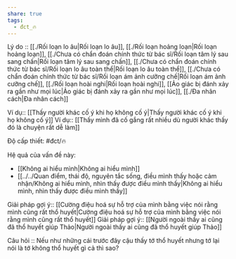 ```yaml
---
share: true
tags:
  - đct_🔥
---
```


Lý do :: [[./Rối loạn lo âu|Rối loạn lo âu]], [[./Rối loạn hoảng loạn|Rối loạn hoảng loạn]], [[./Chưa có chẩn đoán chính thức từ bác sĩ/Rối loạn tâm lý sau sang chấn|Rối loạn tâm lý sau sang chấn]], [[./Chưa có chẩn đoán chính thức từ bác sĩ/Rối loạn lo âu toàn thể|Rối loạn lo âu toàn thể]], [[./Chưa có chẩn đoán chính thức từ bác sĩ/Rối loạn ám ảnh cưỡng chế|Rối loạn ám ảnh cưỡng chế]], [[./Rối loạn hoài nghi|Rối loạn hoài nghi]], [[Ảo giác bị đánh xảy ra gần như mọi lúc|Ảo giác bị đánh xảy ra gần như mọi lúc]], [[./Đa nhân cách|Đa nhân cách]]

Ví dụ:: [[Thấy người khác cố ý khi họ không cố ý|Thấy người khác cố ý khi họ không cố ý]]
Ví dụ:: [[Thấy mình đã cố gắng rất nhiều dù người khác thấy đó là chuyện rất dễ làm]]

Độ cấp thiết: #đct/🔥 

Hệ quả của vấn đề này:
- [[Không ai hiểu mình|Không ai hiểu mình]]
- [[../../Quan điểm, thái độ, nguyên tắc sống, điều mình thấy hoặc cảm nhận/Không ai hiểu mình, nhìn thấy được điều mình thấy|Không ai hiểu mình, nhìn thấy được điều mình thấy]]


Giải pháp gợi ý:: [[Cường điệu hoá sự hỗ trợ của mình bằng việc nói rằng mình cũng rất thổ huyết|Cường điệu hoá sự hỗ trợ của mình bằng việc nói rằng mình cũng rất thổ huyết]]
Giải pháp gợi ý:: [[Người ngoài thấy ai cũng đã thổ huyết giúp Thảo|Người ngoài thấy ai cũng đã thổ huyết giúp Thảo]]


Câu hỏi :: Nếu như những cái trước đây cậu thấy tớ thổ huyết nhưng tớ lại nói là tớ không thổ huyết gì cả thì sao?